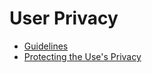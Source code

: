 # User Privacy
* [Guidelines](https://developer.apple.com/app-store/review/guidelines/#privacy)
* [Protecting the Use's Privacy](https://developer.apple.com/documentation/uikit/core_app/protecting_the_user_s_privacy)
